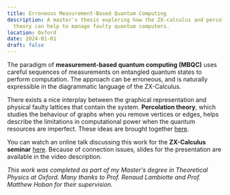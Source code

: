 ```yaml
---
title: Erroneous Measurement-Based Quantum Computing
description: A master's thesis exploring how the ZX-calculus and percolation
  theory can help to manage faulty quantum computers.
location: Oxford
date: 2024-01-01
draft: false
---
```

The paradigm of **measurement-based quantum computing (MBQC)** uses careful sequences of measurements on entangled quantum states to perform computation. The approach can be erroneous, and is naturally expressible in the diagrammatic language of the ZX-Calculus.

There exists a nice interplay between the graphical representation and physical faulty lattices that contain the system. **Percolation theory**, which studies the behaviour of graphs when you remove vertices or edges, helps describe the limitations in computational power when the quantum resources are imperfect. These ideas are brought together [here](https://www.cs.ox.ac.uk/people/aleks.kissinger/theses/george-thesis.pdf).

You can watch an online talk discussing this work for the **ZX-Calculus seminar** [here](https://www.youtube.com/watch?v=g-_h0nBQ7rQ). Because of connection issues, slides for the presentation are available in the video description.

_This work was completed as part of my Master's degree in Theoretical Physics at Oxford. Many thanks to Prof. Renaud Lambiotte and Prof. Matthew Hoban for their supervision._